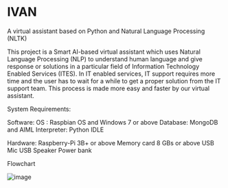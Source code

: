 # IVAN
A virtual assistant based on Python and Natural Language Processing (NLTK)

This project is a Smart AI-based virtual assistant which uses Natural Language Processing (NLP) to understand human language and give response or solutions in a particular field of Information Technology Enabled Services (ITES).
In IT enabled services, IT support requires more time and the user has to wait for a while to get a proper solution from the IT support team. This process is made more easy and faster by our virtual assistant.

System Requirements:

Software:
OS : Raspbian OS and Windows 7 or above
Database: MongoDB and AIML
Interpreter: Python IDLE 

Hardware:
Raspberry-Pi  3B+ or above
Memory card 8 GBs or above
USB Mic
USB Speaker
Power bank

Flowchart

![image](https://user-images.githubusercontent.com/48917126/169421526-3c55230a-dc3a-4266-b4e1-aa11f585967b.png)
